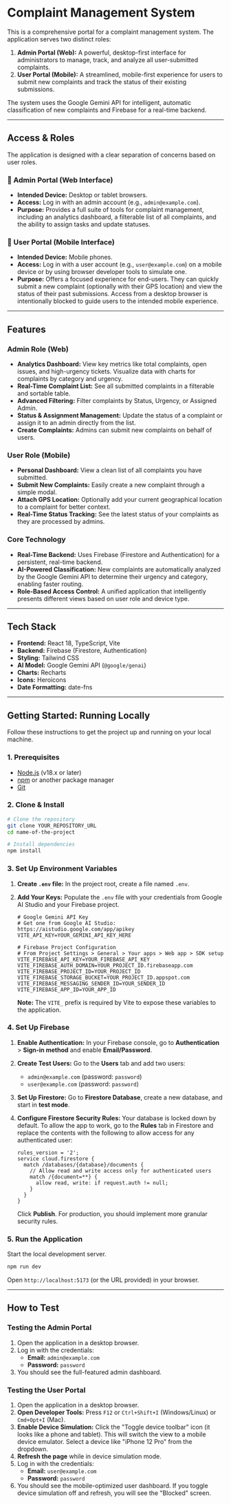 # Complaint Management System

This is a comprehensive portal for a complaint management system. The application serves two distinct roles:
1.  **Admin Portal (Web):** A powerful, desktop-first interface for administrators to manage, track, and analyze all user-submitted complaints.
2.  **User Portal (Mobile):** A streamlined, mobile-first experience for users to submit new complaints and track the status of their existing submissions.

The system uses the Google Gemini API for intelligent, automatic classification of new complaints and Firebase for a real-time backend.

---

## Access & Roles

The application is designed with a clear separation of concerns based on user roles.

### 👑 Admin Portal (Web Interface)

-   **Intended Device:** Desktop or tablet browsers.
-   **Access:** Log in with an admin account (e.g., `admin@example.com`).
-   **Purpose:** Provides a full suite of tools for complaint management, including an analytics dashboard, a filterable list of all complaints, and the ability to assign tasks and update statuses.

### 👤 User Portal (Mobile Interface)

-   **Intended Device:** Mobile phones.
-   **Access:** Log in with a user account (e.g., `user@example.com`) on a mobile device or by using browser developer tools to simulate one.
-   **Purpose:** Offers a focused experience for end-users. They can quickly submit a new complaint (optionally with their GPS location) and view the status of their past submissions. Access from a desktop browser is intentionally blocked to guide users to the intended mobile experience.

---

## Features

### Admin Role (Web)
-   **Analytics Dashboard:** View key metrics like total complaints, open issues, and high-urgency tickets. Visualize data with charts for complaints by category and urgency.
-   **Real-Time Complaint List:** See all submitted complaints in a filterable and sortable table.
-   **Advanced Filtering:** Filter complaints by Status, Urgency, or Assigned Admin.
-   **Status & Assignment Management:** Update the status of a complaint or assign it to an admin directly from the list.
-   **Create Complaints:** Admins can submit new complaints on behalf of users.

### User Role (Mobile)
-   **Personal Dashboard:** View a clean list of all complaints you have submitted.
-   **Submit New Complaints:** Easily create a new complaint through a simple modal.
-   **Attach GPS Location:** Optionally add your current geographical location to a complaint for better context.
-   **Real-Time Status Tracking:** See the latest status of your complaints as they are processed by admins.

### Core Technology
-   **Real-Time Backend:** Uses Firebase (Firestore and Authentication) for a persistent, real-time backend.
-   **AI-Powered Classification:** New complaints are automatically analyzed by the Google Gemini API to determine their urgency and category, enabling faster routing.
-   **Role-Based Access Control:** A unified application that intelligently presents different views based on user role and device type.

---

## Tech Stack

-   **Frontend:** React 18, TypeScript, Vite
-   **Backend:** Firebase (Firestore, Authentication)
-   **Styling:** Tailwind CSS
-   **AI Model:** Google Gemini API (`@google/genai`)
-   **Charts:** Recharts
-   **Icons:** Heroicons
-   **Date Formatting:** date-fns

---

## Getting Started: Running Locally

Follow these instructions to get the project up and running on your local machine.

### 1. Prerequisites

-   [Node.js](https://nodejs.org/) (v18.x or later)
-   [npm](https://www.npmjs.com/) or another package manager
-   [Git](https://git-scm.com/)

### 2. Clone & Install

```bash
# Clone the repository
git clone YOUR_REPOSITORY_URL
cd name-of-the-project

# Install dependencies
npm install
```

### 3. Set Up Environment Variables

1.  **Create `.env` file:** In the project root, create a file named `.env`.
2.  **Add Your Keys:** Populate the `.env` file with your credentials from Google AI Studio and your Firebase project.

    ```env
    # Google Gemini API Key
    # Get one from Google AI Studio: https://aistudio.google.com/app/apikey
    VITE_API_KEY=YOUR_GEMINI_API_KEY_HERE

    # Firebase Project Configuration
    # From Project Settings > General > Your apps > Web app > SDK setup
    VITE_FIREBASE_API_KEY=YOUR_FIREBASE_API_KEY
    VITE_FIREBASE_AUTH_DOMAIN=YOUR_PROJECT_ID.firebaseapp.com
    VITE_FIREBASE_PROJECT_ID=YOUR_PROJECT_ID
    VITE_FIREBASE_STORAGE_BUCKET=YOUR_PROJECT_ID.appspot.com
    VITE_FIREBASE_MESSAGING_SENDER_ID=YOUR_SENDER_ID
    VITE_FIREBASE_APP_ID=YOUR_APP_ID
    ```
    **Note:** The `VITE_` prefix is required by Vite to expose these variables to the application.

### 4. Set Up Firebase

1.  **Enable Authentication:** In your Firebase console, go to **Authentication** > **Sign-in method** and enable **Email/Password**.

2.  **Create Test Users:** Go to the **Users** tab and add two users:
    -   `admin@example.com` (password: `password`)
    -   `user@example.com` (password: `password`)

3.  **Set Up Firestore:** Go to **Firestore Database**, create a new database, and start in **test mode**.

4.  **Configure Firestore Security Rules:** Your database is locked down by default. To allow the app to work, go to the **Rules** tab in Firestore and replace the contents with the following to allow access for any authenticated user:

    ```
    rules_version = '2';
    service cloud.firestore {
      match /databases/{database}/documents {
        // Allow read and write access only for authenticated users
        match /{document=**} {
          allow read, write: if request.auth != null;
        }
      }
    }
    ```
    Click **Publish**. For production, you should implement more granular security rules.

### 5. Run the Application

Start the local development server.

```bash
npm run dev
```

Open `http://localhost:5173` (or the URL provided) in your browser.

---

## How to Test

### Testing the Admin Portal

1.  Open the application in a desktop browser.
2.  Log in with the credentials:
    -   **Email:** `admin@example.com`
    -   **Password:** `password`
3.  You should see the full-featured admin dashboard.

### Testing the User Portal

1.  Open the application in a desktop browser.
2.  **Open Developer Tools:** Press `F12` or `Ctrl+Shift+I` (Windows/Linux) or `Cmd+Opt+I` (Mac).
3.  **Enable Device Simulation:** Click the "Toggle device toolbar" icon (it looks like a phone and tablet). This will switch the view to a mobile device emulator. Select a device like "iPhone 12 Pro" from the dropdown.
4.  **Refresh the page** while in device simulation mode.
5.  Log in with the credentials:
    -   **Email:** `user@example.com`
    -   **Password:** `password`
6.  You should see the mobile-optimized user dashboard. If you toggle device simulation off and refresh, you will see the "Blocked" screen.
